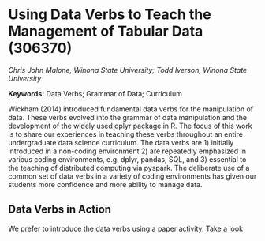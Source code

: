 
# Using Data Verbs to Teach the Management of Tabular Data (306370)
*Chris John Malone, Winona State University; Todd Iverson, Winona State University*

**Keywords:** Data Verbs; Grammar of Data; Curriculum

Wickham (2014) introduced fundamental data verbs for the manipulation of data. These verbs evolved into the grammar of data manipulation and the development of the widely used dplyr package in R. The focus of this work is to share our experiences in teaching these verbs throughout an entire undergraduate data science curriculum. The data verbs are 1) initially introduced in a non-coding environment 2) are repeatedly emphasized in various coding environments, e.g. dplyr, pandas, SQL, and 3) essential to the teaching of distributed computing via pyspark. The deliberate use of a common set of data verbs in a variety of coding environments has given our students more confidence and more ability to manage data. 

## Data Verbs in Action

We prefer to introduce the data verbs using a paper activity.  [Take a look](https://youtu.be/i2JmOiAF31U)
